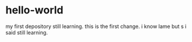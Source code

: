 # hello-world
my first depository still learning.
this is the first change. i know lame but s i said still learning.
